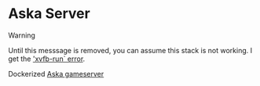 # Aska Server

> [!WARNING]
> Until this messsage is removed, you can assume this stack is not working.
> I get the ['xvfb-run` error](https://github.com/luxusburg/aska-server/issues/1).

Dockerized [Aska gameserver](https://hub.docker.com/r/luxusburg/aska-server)
